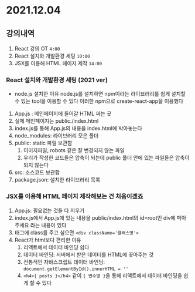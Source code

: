 # 2021.12.04

## 강의내역

1. React 강의 OT `4:00`
2. React 설치와 개발환경 세팅 `10:00`
3. JSX를 이용해 HTML 페이지 제작 `14:00`


### React 설치와 개발환경 세팅 (2021 ver)

- node.js 설치한 이유
node.js를 설치하면 npm이라는 라이브러리를 쉽게 설치할 수 있는 tool을 이용할 수 있다
이러한 npm으로 create-react-app을 이용했다

1. App.js : 메인페이지에 들어갈 HTML 짜는 곳
2. 실제 메인페이지는 public./index.html
3. index.js를 통해 App.js의 내용을 index.html에 박아놓는다
4. node_modules: 라이브러리 모은 폴더 
5. public: static 파일 보관함
   1. 이미지파일, robots 같은 잘 변경되지 않는 파일
   2. 우리가 작성한 코드들은 압축이 되는데 public 폴더 안에 있는 파일들은 압축이 되지 않는다
6. src: 소스코드 보관함
7. package.json: 설치한 라이브러리 목록


### JSX를 이용해 HTML 페이지 제작해보는 건 처음이겠죠

1. App.js: 필요없는 것들 다 지우기
2. index.js에서 App.js에 있는 내용을 public/index.html의 id=root인 div에 박아주세요 라는 내용이 있다
3. 태그에 class를 주고 싶으면 `<div className='클래스명'>`
4. React가 html보다 편리한 이유
   1. 리액트에서 데이터 바인딩 쉽다
   2. 데이터 바인딩: 서버에서 받은 데이터를 HTML에 꽂아주는 것
   3. 전통적인 자바스크립트 데이터 바인딩: `document.getElementById().innerHTML = ''`
   4. `<h4>{ posts }</h4>` 같이 `{ 변수명 }`을 통해 리액트에서 데이터 바인딩을 쉽게 할 수 있다